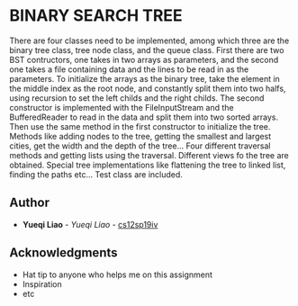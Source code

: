 # BINARY SEARCH TREE

There are four classes need to be implemented, among which three are the binary tree class, tree node class, and the queue class. 
First there are two BST contructors, one takes in two arrays as parameters, and the second one takes a file containing data and the lines to be read in as the parameters. To initialize the arrays as the binary tree, take the element in the middle index as the root node, and constantly split them into two halfs, using recursion to set the left childs and the right childs. The second constructor is implemented with the FileInputStream and the BufferedReader to read in the data and split them into two sorted arrays. Then use the same method in the first constructor to initialize the tree. 
Methods like adding nodes to the tree, getting the smallest and largest cities, get the width and the depth of the tree... Four different traversal methods and getting lists using the traversal. 
Different views fo the tree are obtained. 
Special tree implementations like flattening the tree to linked list, finding the paths etc... 
Test class are included.

## Author

* **Yueqi Liao** - *Yueqi Liao* - [cs12sp19iv](mailto:yliao@ucsd.edu)

## Acknowledgments

* Hat tip to anyone who helps me on this assignment
* Inspiration
* etc
